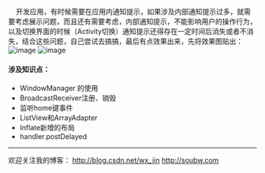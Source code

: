 &#160;&#160;&#160;&#160;开发应用，有时候需要在应用内通知提示，如果涉及内部通知提示过多，就需要考虑展示问题，而且还有需要考虑，内部通知提示，不能影响用户的操作行为，以及切换界面的时候（Activity切换）通知提示还得存在一定时间后消失或者不消失，结合这些问题，自己尝试去搞搞，最后有点效果出来，先将效果图贴出：
![image](https://github.com/WX-JIN/JNotice/screenshots/gif11.gif)
![image](https://github.com/WX-JIN/JNotice/screenshots/gif22.gif)
	
#### 涉及知识点：

 * WindowManager 的使用
 * BroadcastReceiver注册、销毁
 * 监听home键事件
 * ListView和ArrayAdapter
 * Inflate新增的布局
 * handler.postDelayed


----------
欢迎关注我的博客：
http://blog.csdn.net/wx_jin
http://soubw.com

